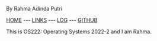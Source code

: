 By Rahma Adinda Putri

[HOME](https://rahmaadnda.github.io/os222/) --- [LINKS](https://rahmaadnda.github.io/links/) --- [LOG](https://github.com/rahmaadnda/os222/blob/master/TXT/mylog.txt) --- [GITHUB](https://github.com/rahmaadnda)

This is OS222: Operating Systems 2022-2 and I am Rahma.
